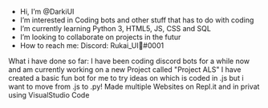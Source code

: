 - Hi, I’m @DarkiUI
- I’m interested in Coding bots and other stuff that has to do with coding
- I’m currently learning Python 3, HTML5, JS, CSS and SQL
- I’m looking to collaborate on projects in the futur
- How to reach me: 
Discord: Rukai_UI🌸#0001

What i have done so far:
I have been coding discord bots for a while now and am currently working on a new Project called "Project ALS" 
I have created a basic fun bot for me to try ideas on which is coded in .js but i want to move from .js to .py!
Made multiple Websites on Repl.it and in privat using VisualStudio Code

